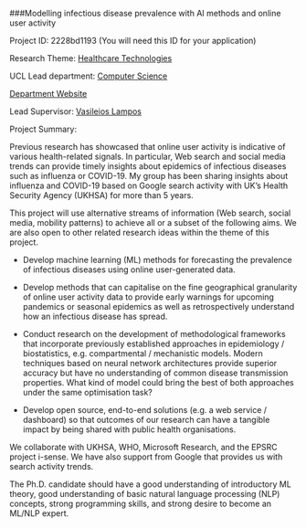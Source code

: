 ###Modelling infectious disease prevalence with AI methods and online user activity

Project ID: 2228bd1193
(You will need this ID for your application)

Research Theme: [Healthcare Technologies](../themes/healthcare-technologies.md)

UCL Lead department: [Computer Science](../departments/computer-science.md)

[Department Website](https://www.ucl.ac.uk/computer-science)

Lead Supervisor: [Vasileios Lampos](https://iris.ucl.ac.uk/iris/browse/profile?upi=VLAMP72)

Project Summary:

Previous research has showcased that online user activity is indicative of various health-related signals. In particular, Web search and social media trends can provide timely insights about epidemics of infectious diseases such as influenza or COVID-19. My group has been sharing insights about influenza and COVID-19 based on Google search activity with UK’s Health Security Agency (UKHSA) for more than 5 years.
 
 This project will use alternative streams of information (Web search, social media, mobility patterns) to achieve all or a subset of the following aims. We are also open to other related research ideas within the theme of this project.
  
 - Develop machine learning (ML) methods for forecasting the prevalence of infectious diseases using online user-generated data.
 
 - Develop methods that can capitalise on the fine geographical granularity of online user activity data to provide early warnings for upcoming pandemics or seasonal epidemics as well as retrospectively understand how an infectious disease has spread.
 
 - Conduct research on the development of methodological frameworks that incorporate previously established approaches in epidemiology / biostatistics, e.g. compartmental / mechanistic models. Modern techniques based on neural network architectures provide superior accuracy but have no understanding of common disease transmission properties. What kind of model could bring the best of both approaches under the same optimisation task?
 
 - Develop open source, end-to-end solutions (e.g. a web service / dashboard) so that outcomes of our research can have a tangible impact by being shared with public health organisations.
 
 We collaborate with UKHSA, WHO, Microsoft Research, and the EPSRC project i-sense. We have also support from Google that provides us with search activity trends.
 
 The Ph.D. candidate should have a good understanding of introductory ML theory, good understanding of basic natural language processing (NLP) concepts, strong programming skills, and strong desire to become an ML/NLP expert.